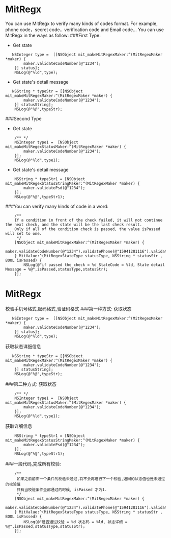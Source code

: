 # MitRegx
You can use MitRegx to verify many kinds of codes format. For example, phone code，secret code，verification code and Email code...
You can use MitRegx in the ways as follow:
###First Type:
+ Get state
```
   NSInteger type =  [[NSObject mit_makeMitRegexMaker:^(MitRegexMaker *maker) {
        maker.validateCodeNumber(@"1234");
    }] status];
    NSLog(@"%ld",type);
```
+ Get state's detail message
```
   NSString * typeStr = [[NSObject mit_makeMitRegexMaker:^(MitRegexMaker *maker) {
        maker.validateCodeNumber(@"1234");
    }] statusString];
    NSLog(@"%@",typeStr);
```
###Second Type
+  Get state 
```
    /** */
    NSInteger type1 =  [NSObject mit_makeMitRegexStatusMaker:^(MitRegexMaker *maker) {
        maker.validateCodeNumber(@"1234");
    }];
    NSLog(@"%ld",type1);
```
+ Get state's detail message
```
    NSString * typeStr1 = [NSObject mit_makeMitRegexStatusStringMaker:^(MitRegexMaker *maker) {
        maker.validatePsd(@"1234");
    }];
    NSLog(@"%@",typeStr1);
```
###You can verify many kinds of code in a word:
```
    /** 
    If a condition in front of the check failed, it will not continue the next check, and the state will be the last check result.
    Only if all of the condition check is passed, the value isPassed will set to one.
     */
    [NSObject mit_makeMitRegexMaker:^(MitRegexMaker *maker) {
        maker.validateCodeNumber(@"1234").validatePhone(@"15941281116").validatePsd(@"123456").validatePersonalId(@"2103021991071").validateEmail(@"41692292@roo.bo");
    } MitValue:^(MitRegexStateType statusType, NSString * statusStr , BOOL isPassed) {
        NSLog(@"if passed the check = %d StateCode = %ld, State detail Message = %@",isPassed,statusType,statusStr);
    }];
```





# MitRegx 
校验手机号格式,密码格式,验证码格式
###第一种方式:
获取状态 
```
   NSInteger type =  [[NSObject mit_makeMitRegexMaker:^(MitRegexMaker *maker) {
        maker.validateCodeNumber(@"1234");
    }] status];
    NSLog(@"%ld",type);
```
获取状态详细信息 
```
   NSString * typeStr = [[NSObject mit_makeMitRegexMaker:^(MitRegexMaker *maker) {
        maker.validateCodeNumber(@"1234");
    }] statusString];
    NSLog(@"%@",typeStr);
```
###第二种方式:
获取状态 
```
    /** */
    NSInteger type1 =  [NSObject mit_makeMitRegexStatusMaker:^(MitRegexMaker *maker) {
        maker.validateCodeNumber(@"1234");
    }];
    NSLog(@"%ld",type1);
```
获取详细信息
```
    NSString * typeStr1 = [NSObject mit_makeMitRegexStatusStringMaker:^(MitRegexMaker *maker) {
        maker.validatePsd(@"1234");
    }];
    NSLog(@"%@",typeStr1);
```
###一段代码,完成所有校验:
```
    /** 
     如果之前前面一个条件的校验未通过,将不会再进行下一个校验,返回的状态值也是未通过的校验值
     只有当校验条件全部通过的时候, isPassed 才为1.
     */
    [NSObject mit_makeMitRegexMaker:^(MitRegexMaker *maker) {
        maker.validateCodeNumber(@"1234").validatePhone(@"15941281116").validatePsd(@"123456").validatePersonalId(@"2103021991071").validateEmail(@"41692292@roo.bo");
    } MitValue:^(MitRegexStateType statusType, NSString * statusStr , BOOL isPassed) {
        NSLog(@"是否通过校验 = %d 状态码 = %ld, 状态详细 = %@",isPassed,statusType,statusStr);
    }];
```

